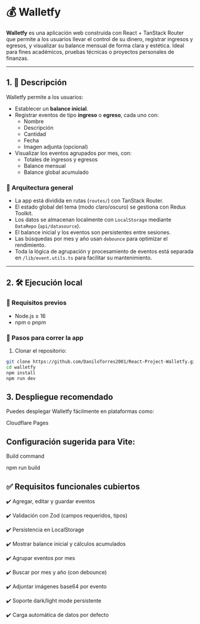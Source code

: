 # 💰 Walletfy

**Walletfy** es una aplicación web construida con React + TanStack Router que permite a los usuarios llevar el control de su dinero, registrar ingresos y egresos, y visualizar su balance mensual de forma clara y estética. Ideal para fines académicos, pruebas técnicas o proyectos personales de finanzas.

---

## 1. 🧠 Descripción

Walletfy permite a los usuarios:

- Establecer un **balance inicial**.
- Registrar eventos de tipo **ingreso** o **egreso**, cada uno con:
  - Nombre
  - Descripción
  - Cantidad
  - Fecha
  - Imagen adjunta (opcional)
- Visualizar los eventos agrupados por mes, con:
  - Totales de ingresos y egresos
  - Balance mensual
  - Balance global acumulado

### 🔧 Arquitectura general

- La app está dividida en rutas (`routes/`) con TanStack Router.
- El estado global del tema (modo claro/oscuro) se gestiona con Redux Toolkit.
- Los datos se almacenan localmente con `LocalStorage` mediante `DataRepo` (`api/datasource`).
- El balance inicial y los eventos son persistentes entre sesiones.
- Las búsquedas por mes y año usan `debounce` para optimizar el rendimiento.
- Toda la lógica de agrupación y procesamiento de eventos está separada en `/lib/event.utils.ts` para facilitar su mantenimiento.

---

## 2. 🛠️ Ejecución local

### 🔄 Requisitos previos

- Node.js ≥ 16
- npm o pnpm

### 🔧 Pasos para correr la app

1. Clonar el repositorio:

```bash
git clone https://github.com/DaniloTorres2001/React-Project-Walletfy.git
cd walletfy
npm install
npm run dev
```

## 3. Despliegue recomendado
Puedes desplegar Walletfy fácilmente en plataformas como:

Cloudflare Pages

## Configuración sugerida para Vite:

Build command

npm run build

## ✅ Requisitos funcionales cubiertos
✔️ Agregar, editar y guardar eventos

✔️ Validación con Zod (campos requeridos, tipos)

✔️ Persistencia en LocalStorage

✔️ Mostrar balance inicial y cálculos acumulados

✔️ Agrupar eventos por mes

✔️ Buscar por mes y año (con debounce)

✔️ Adjuntar imágenes base64 por evento

✔️ Soporte dark/light mode persistente

✔️ Carga automática de datos por defecto
